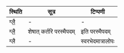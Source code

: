 | स्थिति | सूत्र | टिप्पणी |
| ----- | ------- | ------ |
| ग्लै॒ | - | - |
| ग्लै॒ | शेषात् कर्तरि परस्मैपदम् | इति परस्मैपदम् |
| ग्लै | - | स्वरभेदमात्रालोपः |
